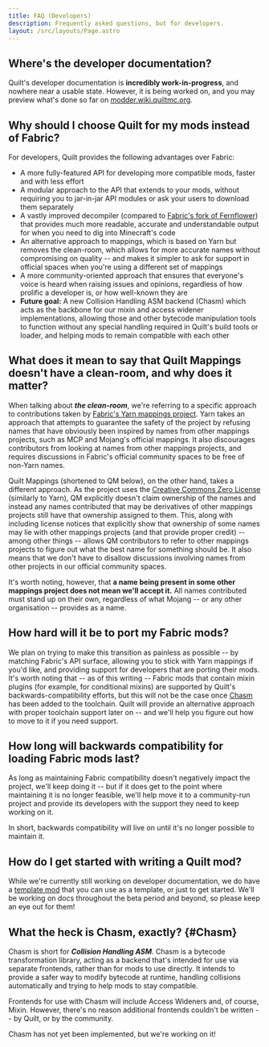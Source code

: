 ```yaml
---
title: FAQ (Developers)
description: Frequently asked questions, but for developers.
layout: /src/layouts/Page.astro
---
```


<Message>

## Where's the developer documentation?

Quilt's developer documentation is **incredibly work-in-progress**, and nowhere near a usable state. However, it is
being worked on, and you may preview what's done so far on [modder.wiki.quiltmc.org](https://modder.wiki.quiltmc.org/).

</Message>
<Message>

## Why should I choose Quilt for my mods instead of Fabric?

For developers, Quilt provides the following advantages over Fabric:

- A more fully-featured API for developing more compatible mods, faster and with less effort
- A modular approach to the API that extends to your mods, without requiring you to jar-in-jar API modules or ask your
  users to download them separately
- A vastly improved decompiler (compared to
  [Fabric's fork of Fernflower](https://github.com/FabricMC/intellij-fernflower/)) that provides much more readable,
  accurate and understandable output for when you need to dig into Minecraft's code
- An alternative approach to mappings, which is based on Yarn but removes the clean-room, which allows for more
  accurate names without compromising on quality -- and makes it simpler to ask for support in official spaces when
  you're using a different set of mappings
- A more community-oriented approach that ensures that everyone's voice is heard when raising issues and opinions,
  regardless of how prolific a developer is, or how well-known they are
- **Future goal:** A new Collision Handling ASM backend (Chasm) which acts as the backbone for our mixin and access
  widener implementations, allowing those and other bytecode manipulation tools to function without any special handling
  required in Quilt's build tools or loader, and helping mods to remain compatible with each other

</Message>
<Message>

## What does it mean to say that Quilt Mappings doesn't have a clean-room, and why does it matter?

When talking about _**the clean-room**_, we're referring to a specific approach to contributions taken by
[Fabric's Yarn mappings project](https://github.com/FabricMC/yarn/). Yarn takes an approach that attempts to guarantee
the safety of the project by refusing names that have obviously been inspired by names from other mappings projects,
such as MCP and Mojang's official mappings. It also discourages contributors from looking at names from other mappings
projects, and requires discussions in Fabric's official community spaces to be free of non-Yarn names.

Quilt Mappings (shortened to QM below), on the other hand, takes a different approach. As the project uses the
[Creative Commons Zero License](https://creativecommons.org/share-your-work/public-domain/cc0/) (similarly to Yarn),
QM explicitly doesn't claim ownership of the names and instead any names contributed that may be derivatives of other
mappings projects still have that ownership assigned to them. This, along with including license notices that
explicitly show that ownership of some names may lie with other mappings projects (and that provide proper credit) --
among other things -- allows QM contributors to refer to other mappings projects to figure out what the best name for
something should be. It also means that we don't have to disallow discussions involving names from other projects in
our official community spaces.

It's worth noting, however, that **a name being present in some other mappings project does not mean we'll accept it.**
All names contributed must stand up on their own, regardless of what Mojang -- or any other organisation -- provides as
a name.

</Message>
<Message>

## How hard will it be to port my Fabric mods?

We plan on trying to make this transition as painless as possible -- by matching Fabric's API surface, allowing you to
stick with Yarn mappings if you'd like, and providing support for developers that are porting their mods. It's worth
noting that -- as of this writing -- Fabric mods that contain mixin plugins (for example, for conditional mixins) are
supported by Quilt's backwards-compatibility efforts, but this will not be the case once [Chasm](#Chasm) has been
added to the toolchain. Quilt will provide an alternative approach with proper toolchain support later on -- and we'll
help you figure out how to move to it if you need support.

</Message>
<Message>

## How long will backwards compatibility for loading Fabric mods last?

As long as maintaining Fabric compatibility doesn't negatively impact the project, we'll keep doing it -- but if it
does get to the point where maintaining it is no longer feasible, we'll help move it to a community-run project and
provide its developers with the support they need to keep working on it.

In short, backwards compatibility will live on until it's no longer possible to maintain it.

</Message>
<Message>

## How do I get started with writing a Quilt mod?

While we're currently still working on developer documentation, we do have a
[template mod](https://github.com/QuiltMC/quilt-template-mod/) that you can use as a template, or just to get started.
We'll be working on docs throughout the beta period and beyond, so please keep an eye out for them!

</Message>
<Message>

## What the heck is Chasm, exactly? {#Chasm}

Chasm is short for **_Collision Handling ASM_**. Chasm is a bytecode transformation library, acting as a backend that's
intended for use via separate frontends, rather than for mods to use directly. It intends to provide a safer way to
modify bytecode at runtime, handling collisions automatically and trying to help mods to stay compatible.

Frontends for use with Chasm will include Access Wideners and, of course, Mixin. However, there's no reason additional
frontends couldn't be written -- by Quilt, or by the community.

Chasm has not yet been implemented, but we're working on it!

</Message>
